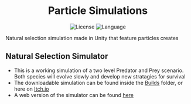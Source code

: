 <div align='center'>
	<h1 align='center'>Particle Simulations</h1>
	<img
	    src="https://img.shields.io/github/license/vincent-qc/particle-simulations?style=for-the-badge"
	    alt="License"
	/>
	<img
		src='https://img.shields.io/github/languages/top/vincent-qc/particle-simulations.svg?style=for-the-badge&color=violet'
		alt='Language'
	/>
</div>


Natural selection simulation made in Unity that feature particles creates<br>

## Natural Selection Simulator
- This is a working simulation of a two level Predator and Prey scenario. Both species will evolve slowly and develop new stratagies for survival
- The downloadable simulation can be found inside the [Builds](https://github.com/Crabo-7498/Particle-Simulations/tree/main/Natural%20Selection%20Simulator/Builds) folder, or here on [Itch.io](https://vincor-qc.itch.io/natural-selection-simulator)
- A web version of the simulator can be found [here](https://vincor-qc.itch.io/natural-selection-web)
